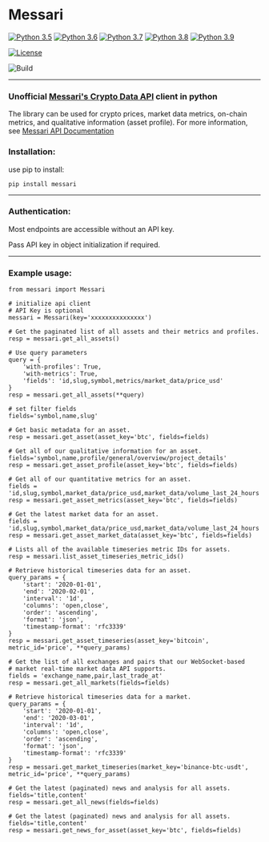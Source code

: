 # Messari

[![Python 3.5](https://img.shields.io/badge/python-3.5-blue.svg)](https://www.python.org/downloads/release/python-350/)
[![Python 3.6](https://img.shields.io/badge/python-3.6-blue.svg)](https://www.python.org/downloads/release/python-360/)
[![Python 3.7](https://img.shields.io/badge/python-3.7-blue.svg)](https://www.python.org/downloads/release/python-370/)
[![Python 3.8](https://img.shields.io/badge/python-3.8-blue.svg)](https://www.python.org/downloads/release/python-380/)
[![Python 3.9](https://img.shields.io/badge/python-3.9-blue.svg)](https://www.python.org/downloads/release/python-390/)

[![License](https://img.shields.io/badge/License-Apache%202.0-blue.svg)](https://opensource.org/licenses/Apache-2.0)

![Build](https://github.com/itzmestar/Messari/workflows/Build/badge.svg)


-------

### Unofficial [Messari's Crypto Data API](https://messari.io/) client in python
The library can be used for crypto prices, market data metrics, on-chain metrics, and qualitative information (asset profile).
For more information, see [Messari API Documentation](https://messari.io/api/docs)

### Installation:
use pip to install:
``` 
pip install messari
```
-----------

### Authentication:

Most endpoints are accessible without an API key.

Pass API key in object initialization if required.

-----------

### Example usage:
```
from messari import Messari

# initialize api client
# API Key is optional
messari = Messari(key='xxxxxxxxxxxxxxx')

# Get the paginated list of all assets and their metrics and profiles.
resp = messari.get_all_assets()

# Use query parameters
query = {
    'with-profiles': True,
    'with-metrics': True,
    'fields': 'id,slug,symbol,metrics/market_data/price_usd'
}
resp = messari.get_all_assets(**query)

# set filter fields
fields='symbol,name,slug'

# Get basic metadata for an asset.
resp = messari.get_asset(asset_key='btc', fields=fields)

# Get all of our qualitative information for an asset.
fields='symbol,name,profile/general/overview/project_details'
resp = messari.get_asset_profile(asset_key='btc', fields=fields)

# Get all of our quantitative metrics for an asset.
fields = 'id,slug,symbol,market_data/price_usd,market_data/volume_last_24_hours'
resp = messari.get_asset_metrics(asset_key='btc', fields=fields)

# Get the latest market data for an asset.
fields = 'id,slug,symbol,market_data/price_usd,market_data/volume_last_24_hours'
resp = messari.get_asset_market_data(asset_key='btc', fields=fields)

# Lists all of the available timeseries metric IDs for assets.
resp = messari.list_asset_timeseries_metric_ids()

# Retrieve historical timeseries data for an asset.
query_params = {
    'start': '2020-01-01',
    'end': '2020-02-01',
    'interval': '1d',
    'columns': 'open,close',
    'order': 'ascending',
    'format': 'json',
    'timestamp-format': 'rfc3339'
}
resp = messari.get_asset_timeseries(asset_key='bitcoin', metric_id='price', **query_params)

# Get the list of all exchanges and pairs that our WebSocket-based
# market real-time market data API supports.
fields = 'exchange_name,pair,last_trade_at'
resp = messari.get_all_markets(fields=fields)

# Retrieve historical timeseries data for a market.
query_params = {
    'start': '2020-01-01',
    'end': '2020-03-01',
    'interval': '1d',
    'columns': 'open,close',
    'order': 'ascending',
    'format': 'json',
    'timestamp-format': 'rfc3339'
}
resp = messari.get_market_timeseries(market_key='binance-btc-usdt', metric_id='price', **query_params)

# Get the latest (paginated) news and analysis for all assets.
fields='title,content'
resp = messari.get_all_news(fields=fields)

# Get the latest (paginated) news and analysis for all assets.
fields='title,content'
resp = messari.get_news_for_asset(asset_key='btc', fields=fields)
```
